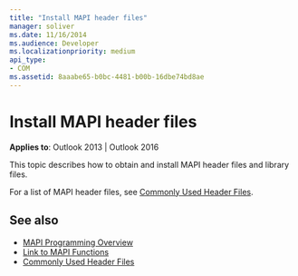 ```yaml
---
title: "Install MAPI header files"
manager: soliver
ms.date: 11/16/2014
ms.audience: Developer
ms.localizationpriority: medium
api_type:
- COM
ms.assetid: 8aaabe65-b0bc-4481-b00b-16dbe74bd8ae
---
```


# Install MAPI header files

**Applies to**: Outlook 2013 | Outlook 2016 
  
This topic describes how to obtain and install MAPI header files and library files.

<!-- MAPI header files are available as a download at [Outlook 2010: MAPI Header Files](https://www.microsoft.com/download/details.aspx?id=12905). By default, MAPI header files are installed in the following folder: C:\Program Files\Microsoft SDKs\Office\14.0\Include. -->
  
For a list of MAPI header files, see [Commonly Used Header Files](commonly-used-header-files.md).
  
## See also

- [MAPI Programming Overview](mapi-programming-overview.md) 
- [Link to MAPI Functions](how-to-link-to-mapi-functions.md)
- [Commonly Used Header Files](commonly-used-header-files.md)

